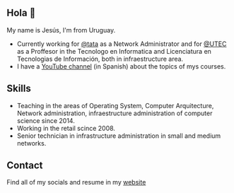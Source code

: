 ## Hola 👋

My name is Jesús, I'm from Uruguay.

* Currently working for [@tata](https://twitter.com/tatauruguay) as a Network Administrator and for [@UTEC](https://twitter.com/utecuy) as a Proffesor in the Tecnologo en Informatica and Licenciatura en Tecnologias de Información, both in infraestructure area.
* I have a [YouTube channel](https://www.youtube.com/channel/UC_8Tc9dE65OaYB7KDWIhm6A) (in Spanish) about the topics of mys courses.

## Skills

* Teaching in the areas of Operating System, Computer Arquitecture, Network administration, infraestructure administration of computer science since 2014.
* Working in the retail scince 2008.
* Senior technician in infrastructure administration in small and medium networks.

## Contact

Find all of my socials and resume in my [website](https://www.jesusguibert.com)
